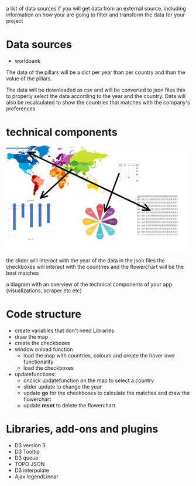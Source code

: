 a list of data sources if you will get data from an external source, including information on how your are going to filter and transform the data for your project
# Data sources
- worldbank

The data of the pillars will be a dict per year than per country and than the value of the pillars.

The data will be downloaded as csv and will be converted to json files this to properly select the data according to the year and the country.
Data will also be recalculated to show the countries that matches with the company's preferences

# technical components
![](doc/diagram.png)

the slider will interact with the year of the data in the json files
the checkboxes will interact with the countries
and the flowerchart will be the best matches


a diagram with an overview of the technical components of your app (visualizations, scraper etc etc)
# Code structure




* create variables that don't need Libraries
* draw the map
* create the checkboxes
* window onload function
  - load the map with countries, colours and create the hover over functionality
  - load the checkboxes
* updatefunctions:
  - onclick updatefunction on the map to select a country
  - slider update to change the year
  - update **go** for the checkboxes to calculate the matches and draw the flowerchart
  - update **reset** to delete the flowerchart



# Libraries, add-ons and plugins
- D3 version 3
- D3 Tooltip
- D3 queue
- TOPO JSON
- D3 interpolate
- Ajax legendLinear
